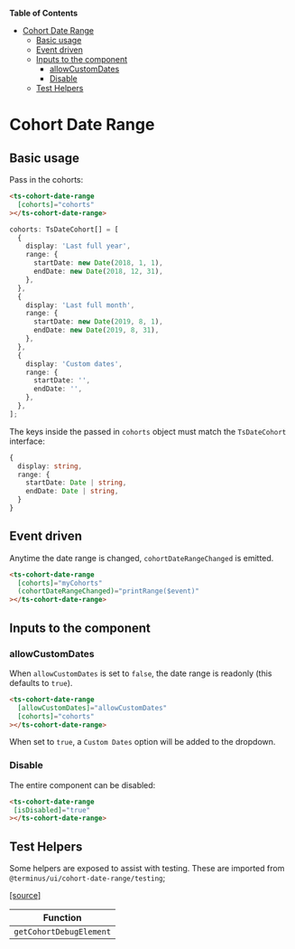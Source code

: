<!-- START doctoc generated TOC please keep comment here to allow auto update -->
<!-- DON'T EDIT THIS SECTION, INSTEAD RE-RUN doctoc TO UPDATE -->
**Table of Contents**

- [Cohort Date Range](#cohort-date-range)
  - [Basic usage](#basic-usage)
  - [Event driven](#event-driven)
  - [Inputs to the component](#inputs-to-the-component)
    - [allowCustomDates](#allowcustomdates)
    - [Disable](#disable)
  - [Test Helpers](#test-helpers)

<!-- END doctoc generated TOC please keep comment here to allow auto update -->

<h1>Cohort Date Range</h1>

## Basic usage

Pass in the cohorts:

```html
<ts-cohort-date-range
  [cohorts]="cohorts"
></ts-cohort-date-range>
```

```typescript
cohorts: TsDateCohort[] = [
  {
    display: 'Last full year',
    range: {
      startDate: new Date(2018, 1, 1),
      endDate: new Date(2018, 12, 31),
    },
  },
  {
    display: 'Last full month',
    range: {
      startDate: new Date(2019, 8, 1),
      endDate: new Date(2019, 8, 31),
    },
  },
  {
    display: 'Custom dates',
    range: {
      startDate: '',
      endDate: '',
    },
  },
];
```

The keys inside the passed in `cohorts` object must match the `TsDateCohort` interface:

```typescript
{
  display: string,
  range: {
    startDate: Date | string,
    endDate: Date | string,
  }
}
```

## Event driven

Anytime the date range is changed, `cohortDateRangeChanged` is emitted.

```html
<ts-cohort-date-range
  [cohorts]="myCohorts"
  (cohortDateRangeChanged)="printRange($event)"
></ts-cohort-date-range>
```


## Inputs to the component

### allowCustomDates

When `allowCustomDates` is set to `false`, the date range is readonly (this defaults to `true`).

```html
<ts-cohort-date-range
  [allowCustomDates]="allowCustomDates"
  [cohorts]="cohorts"
></ts-cohort-date-range>
```

When set to `true`, a `Custom Dates` option will be added to the dropdown.

### Disable

The entire component can be disabled:

```html
<ts-cohort-date-range
 [isDisabled]="true"
></ts-cohort-date-range>
```

## Test Helpers

Some helpers are exposed to assist with testing. These are imported from `@terminus/ui/cohort-date-range/testing`;

[[source]][test-helpers-src]

| Function                |
|------------------------|
| `getCohortDebugElement` |


[test-helpers-src]: https://github.com/GetTerminus/terminus-ui/blob/release/terminus-ui/cohort-date-range/testing/src/test-helpers.ts
